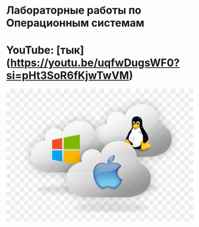 # Лабораторные работы по Операционным системам

# YouTube: [тык] (https://youtu.be/uqfwDugsWF0?si=pHt3SoR6fKjwTwVM)

![readme](readme.jpeg)
